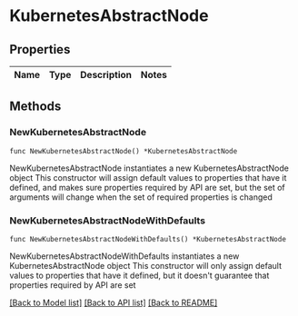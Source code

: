 # KubernetesAbstractNode

## Properties

Name | Type | Description | Notes
------------ | ------------- | ------------- | -------------

## Methods

### NewKubernetesAbstractNode

`func NewKubernetesAbstractNode() *KubernetesAbstractNode`

NewKubernetesAbstractNode instantiates a new KubernetesAbstractNode object
This constructor will assign default values to properties that have it defined,
and makes sure properties required by API are set, but the set of arguments
will change when the set of required properties is changed

### NewKubernetesAbstractNodeWithDefaults

`func NewKubernetesAbstractNodeWithDefaults() *KubernetesAbstractNode`

NewKubernetesAbstractNodeWithDefaults instantiates a new KubernetesAbstractNode object
This constructor will only assign default values to properties that have it defined,
but it doesn't guarantee that properties required by API are set


[[Back to Model list]](../README.md#documentation-for-models) [[Back to API list]](../README.md#documentation-for-api-endpoints) [[Back to README]](../README.md)


